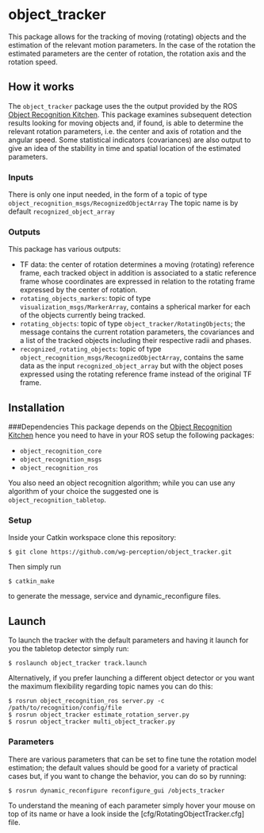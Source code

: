 object_tracker
==============
This package allows for the tracking of moving (rotating) objects
and the estimation of the relevant motion parameters.
In the case of the rotation the estimated parameters are the center of
rotation, the rotation axis and the rotation speed.

How it works
------------
The `object_tracker` package uses the the output provided by the ROS
[Object Recognition Kitchen]. This package examines subsequent detection
results looking for moving objects and, if found, is able to determine
the relevant rotation parameters, i.e. the center and axis of rotation
and the angular speed. Some statistical indicators (covariances) are also
output to give an idea of the stability in time and spatial location of
the estimated parameters.

[Object Recognition Kitchen]: http://ecto.willowgarage.com/recognition/

### Inputs
There is only one input needed, in the form of a topic of type
`object_recognition_msgs/RecognizedObjectArray`
The topic name is by default `recognized_object_array`

### Outputs
This package has various outputs:

- TF data: the center of rotation determines a moving (rotating)
  reference frame, each tracked object in addition is associated to a
  static reference frame whose coordinates are expressed in relation to
  the rotating frame expressed by the center of rotation.
- `rotating_objects_markers`: topic of type 
  `visualization_msgs/MarkerArray`, contains a spherical marker for
  each of the objects currently being 
  tracked.
- `rotating_objects`: topic of type `object_tracker/RotatingObjects`; the
  message contains the current rotation parameters, the covariances and
  a list of the tracked objects including their respective radii and
  phases.
- `recognized_rotating_objects`: topic of type
  `object_recognition_msgs/RecognizedObjectArray`, contains the same data
  as the input `recognized_object_array` but with the object poses
  expressed using the rotating reference frame instead of the
  original TF frame.

Installation
------------
###Dependencies
This package depends on the [Object Recognition Kitchen] hence you need to have in your ROS setup the following packages:

- `object_recognition_core`
- `object_recognition_msgs`
- `object_recognition_ros`

You also need an object recognition algorithm; while you can use any
algorithm of your choice the suggested one is 
`object_recognition_tabletop`.

### Setup
Inside your Catkin workspace clone this repository:

	$ git clone https://github.com/wg-perception/object_tracker.git
Then simply run 

	$ catkin_make
to generate the message, service and dynamic_reconfigure files.

Launch
------
To launch the tracker with the default parameters and having it launch for you the tabletop detector simply run:

	$ roslaunch object_tracker track.launch

Alternatively, if you prefer launching a different object detector or you want the maximum flexibility regarding topic names you can do this:

	$ rosrun object_recognition_ros server.py -c /path/to/recognition/config/file
	$ rosrun object_tracker estimate_rotation_server.py
	$ rosrun object_tracker multi_object_tracker.py

### Parameters
There are various parameters that can be set to fine tune the rotation 
model estimation; the default values should be good for a variety of 
practical cases but, if you want to change the behavior, you can do so 
by running:

	$ rosrun dynamic_reconfigure reconfigure_gui /objects_tracker

To understand the meaning of each parameter simply hover your mouse on
top of its name or have a look inside the [cfg/RotatingObjectTracker.cfg]
file.
